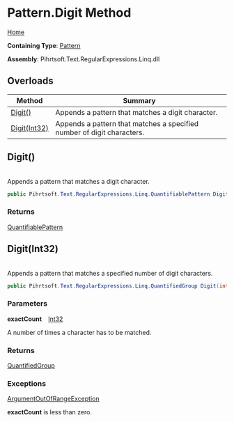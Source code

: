 # Pattern\.Digit Method

[Home](../../../../../../README.md)

**Containing Type**: [Pattern](../README.md)

**Assembly**: Pihrtsoft\.Text\.RegularExpressions\.Linq\.dll

## Overloads

| Method | Summary |
| ------ | ------- |
| [Digit()](#Pihrtsoft_Text_RegularExpressions_Linq_Pattern_Digit) | Appends a pattern that matches a digit character\. |
| [Digit(Int32)](#Pihrtsoft_Text_RegularExpressions_Linq_Pattern_Digit_System_Int32_) | Appends a pattern that matches a specified number of digit characters\. |

## Digit\(\) <a name="Pihrtsoft_Text_RegularExpressions_Linq_Pattern_Digit"></a>

\
Appends a pattern that matches a digit character\.

```csharp
public Pihrtsoft.Text.RegularExpressions.Linq.QuantifiablePattern Digit()
```

### Returns

[QuantifiablePattern](../../QuantifiablePattern/README.md)

## Digit\(Int32\) <a name="Pihrtsoft_Text_RegularExpressions_Linq_Pattern_Digit_System_Int32_"></a>

\
Appends a pattern that matches a specified number of digit characters\.

```csharp
public Pihrtsoft.Text.RegularExpressions.Linq.QuantifiedGroup Digit(int exactCount)
```

### Parameters

**exactCount** &ensp; [Int32](https://docs.microsoft.com/en-us/dotnet/api/system.int32)

A number of times a character has to be matched\.

### Returns

[QuantifiedGroup](../../QuantifiedGroup/README.md)

### Exceptions

[ArgumentOutOfRangeException](https://docs.microsoft.com/en-us/dotnet/api/system.argumentoutofrangeexception)

**exactCount** is less than zero\.

